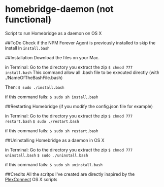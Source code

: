 # homebridge-daemon (not functional)
Script to run Homebridge as a daemon on OS X

##ToDo
Check if the NPM Forever Agent is previously installed to skip the install in `install.bash`

##Installation
Download the files on your Mac.

in Terminal:
Go to the directory you extract the zip
`$ chmod 777 install.bash`
This command allow all .bash file to be executed directly (with ./NameOfTheBashFile.bash)

Then:
`$ sudo ./install.bash`

if this command fails:
`$ sudo sh install.bash`


##Restarting Homebridge (if you modify the config.json file for example)

in Terminal:
Go to the directory you extract the zip
`$ chmod 777 restart.bash`
`$ sudo ./restart.bash`

if this command fails:
`$ sudo sh restart.bash`

##Uninstalling Homebridge as a daemon in OS X

in Terminal:
Go to the directory you extract the zip
`$ chmod 777 uninstall.bash`
`$ sudo ./uninstall.bash`

if this command fails:
`$ sudo sh uninstall.bash`

##Credits
All the scritps I've created are directly inspired by the [PlexConnect](https://github.com/iBaa/PlexConnect) OS X scripts

